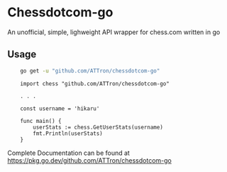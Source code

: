 # Chessdotcom-go
An unofficial, simple, lighweight API wrapper for chess.com written in go

## Usage
```bash
    go get -u "github.com/ATTron/chessdotcom-go"
```
```
    import chess "github.com/ATTron/chessdotcom-go"

    . . .

    const username = 'hikaru'

    func main() {
        userStats := chess.GetUserStats(username)
        fmt.Println(userStats)
    }
```

Complete Documentation can be found at https://pkg.go.dev/github.com/ATTron/chessdotcom-go 
